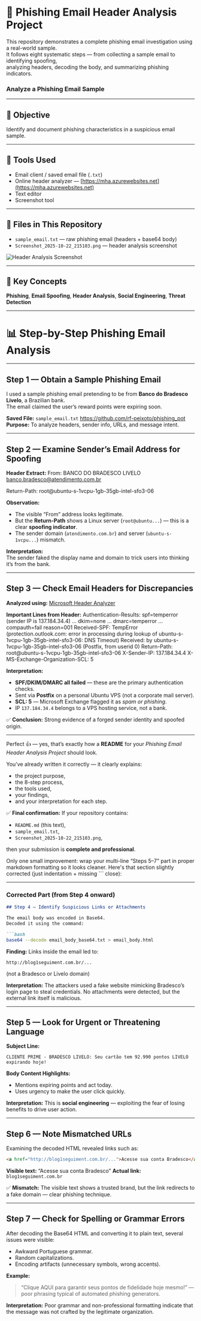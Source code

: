 # 📧 Phishing Email Header Analysis Project

This repository demonstrates a complete phishing email investigation using a real-world sample.  
It follows eight systematic steps — from collecting a sample email to identifying spoofing,  
analyzing headers, decoding the body, and summarizing phishing indicators.

 
### Analyze a Phishing Email Sample

---

## 🎯 Objective
Identify and document phishing characteristics in a suspicious email sample.

---

## 🧰 Tools Used
- Email client / saved email file (`.txt`)
- Online header analyzer — [https://mha.azurewebsites.net](https://mha.azurewebsites.net)
- Text editor
- Screenshot tool

---

## 📁 Files in This Repository
- `sample_email.txt` — raw phishing email (headers + base64 body)  
- `Screenshot_2025-10-22_215103.png` — header analysis screenshot  

![Header Analysis Screenshot](Screenshot_2025-10-22_215103.png)

---

## 🧩 Key Concepts
**Phishing**, **Email Spoofing**, **Header Analysis**, **Social Engineering**, **Threat Detection**

---

# 📊 Step-by-Step Phishing Email Analysis

---

## Step 1 — Obtain a Sample Phishing Email

I used a sample phishing email pretending to be from **Banco do Bradesco Livelo**, a Brazilian bank.  
The email claimed the user’s reward points were expiring soon.

**Saved File:** `sample_email.txt`
https://github.com/rf-peixoto/phishing_pot
**Purpose:** To analyze headers, sender info, URLs, and message intent.

---

## Step 2 — Examine Sender’s Email Address for Spoofing

**Header Extract:**
From: BANCO DO BRADESCO LIVELO banco.bradesco@atendimento.com.br

Return-Path: root@ubuntu-s-1vcpu-1gb-35gb-intel-sfo3-06


**Observation:**
- The visible “From” address looks legitimate.
- But the **Return-Path** shows a Linux server (`root@ubuntu...`) — this is a clear **spoofing indicator**.
- The sender domain (`atendimento.com.br`) and server (`ubuntu-s-1vcpu...`) mismatch.

**Interpretation:**  
The sender faked the display name and domain to trick users into thinking it’s from the bank.

---

## Step 3 — Check Email Headers for Discrepancies

**Analyzed using:** [Microsoft Header Analyzer](https://mha.azurewebsites.net)

**Important Lines from Header:**
Authentication-Results: spf=temperror (sender IP is 137.184.34.4) ... dkim=none ... dmarc=temperror ... compauth=fail reason=001
Received-SPF: TempError (protection.outlook.com: error in processing during lookup of ubuntu-s-1vcpu-1gb-35gb-intel-sfo3-06: DNS Timeout)
Received: by ubuntu-s-1vcpu-1gb-35gb-intel-sfo3-06 (Postfix, from userid 0)
Return-Path: root@ubuntu-s-1vcpu-1gb-35gb-intel-sfo3-06
X-Sender-IP: 137.184.34.4
X-MS-Exchange-Organization-SCL: 5


**Interpretation:**
- **SPF/DKIM/DMARC all failed** — these are the primary authentication checks.
- Sent via **Postfix** on a personal Ubuntu VPS (not a corporate mail server).
- **SCL: 5** — Microsoft Exchange flagged it as *spam or phishing*.
- IP `137.184.34.4` belongs to a VPS hosting service, not a bank.

✅ **Conclusion:** Strong evidence of a forged sender identity and spoofed origin.

 ---

 Perfect 👍 — yes, that’s exactly how a **README** for your *Phishing Email Header Analysis Project* should look.

You’ve already written it correctly — it clearly explains:

* the project purpose,
* the 8-step process,
* the tools used,
* your findings,
* and your interpretation for each step.

✅ **Final confirmation:**
If your repository contains:

* `README.md` (this text),
* `sample_email.txt`,
* `Screenshot_2025-10-22_215103.png`,

then your submission is **complete and professional**.

Only one small improvement: wrap your multi-line “Steps 5–7” part in proper markdown formatting so it looks cleaner. Here's that section slightly corrected (just indentation + missing ``` close):

---

### Corrected Part (from Step 4 onward)

````markdown
## Step 4 — Identify Suspicious Links or Attachments

The email body was encoded in Base64.  
Decoded it using the command:

```bash
base64 --decode email_body_base64.txt > email_body.html
````

**Finding:**
Links inside the email led to:

```
http://blog1seguiment.com.br/...
```

(not a Bradesco or Livelo domain)

**Interpretation:**
The attackers used a fake website mimicking Bradesco’s login page to steal credentials.
No attachments were detected, but the external link itself is malicious.

---

## Step 5 — Look for Urgent or Threatening Language

**Subject Line:**

```
CLIENTE PRIME - BRADESCO LIVELO: Seu cartão tem 92.990 pontos LIVELO expirando hoje!
```

**Body Content Highlights:**

* Mentions expiring points and act today.
* Uses urgency to make the user click quickly.

**Interpretation:**
This is **social engineering** — exploiting the fear of losing benefits to drive user action.

---

## Step 6 — Note Mismatched URLs

Examining the decoded HTML revealed links such as:

```html
<a href="http://blog1seguiment.com.br/...">Acesse sua conta Bradesco</a>
```

**Visible text:** “Acesse sua conta Bradesco”
**Actual link:** `blog1seguiment.com.br`

✅ **Mismatch:** The visible text shows a trusted brand, but the link redirects to a fake domain — clear phishing technique.

---

## Step 7 — Check for Spelling or Grammar Errors

After decoding the Base64 HTML and converting it to plain text, several issues were visible:

* Awkward Portuguese grammar.
* Random capitalizations.
* Encoding artifacts (unnecessary symbols, wrong accents).

**Example:**

> “Clique AQUI para garantir seus pontos de fidelidade hoje mesmo!” — poor phrasing typical of automated phishing generators.

**Interpretation:**
Poor grammar and non-professional formatting indicate that the message was not crafted by the legitimate organization.

```

 





 
 
